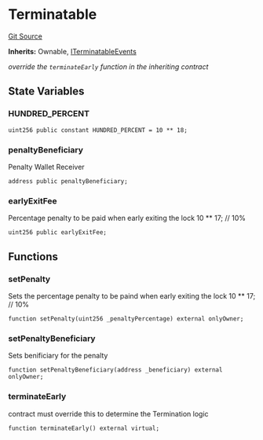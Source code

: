 # Terminatable
[Git Source](https://github.com/Alexintosh/auxo-governance/blob/bcf5f08a7131cdcb04a94e985ffb6537e6b575d7/src/modules/governance/EarlyTermination.sol)

**Inherits:**
Ownable, [ITerminatableEvents](/src/modules/governance/EarlyTermination.sol/contract.ITerminatableEvents.md)

*override the `terminateEarly` function in the inheriting contract*


## State Variables
### HUNDRED_PERCENT

```solidity
uint256 public constant HUNDRED_PERCENT = 10 ** 18;
```


### penaltyBeneficiary
Penalty Wallet Receiver


```solidity
address public penaltyBeneficiary;
```


### earlyExitFee
Percentage penalty to be paid when early exiting the lock
10 ** 17; // 10%


```solidity
uint256 public earlyExitFee;
```


## Functions
### setPenalty

Sets the percentage penalty to be paind when early exiting the lock
10 ** 17; // 10%


```solidity
function setPenalty(uint256 _penaltyPercentage) external onlyOwner;
```

### setPenaltyBeneficiary

Sets benificiary for the penalty


```solidity
function setPenaltyBeneficiary(address _beneficiary) external onlyOwner;
```

### terminateEarly

contract must override this to determine the Termination logic


```solidity
function terminateEarly() external virtual;
```

